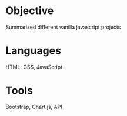 # Objective
Summarized different vanilla javascript projects  
# Languages
HTML, CSS, JavaScript
# Tools
Bootstrap, Chart.js, API
